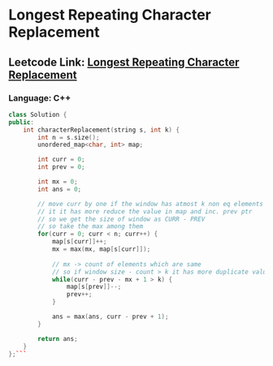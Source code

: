 # Longest Repeating Character Replacement

## Leetcode Link: [Longest Repeating Character Replacement](https://leetcode.com/problems/longest-repeating-character-replacement/)
### Language: C++

```cpp
class Solution {
public:
    int characterReplacement(string s, int k) {
        int n = s.size();
        unordered_map<char, int> map;

        int curr = 0;
        int prev = 0;

        int mx = 0;
        int ans = 0;

        // move curr by one if the window has atmost k non eq elements
        // it it has more reduce the value in map and inc. prev ptr
        // so we get the size of window as CURR - PREV
        // so take the max among them
        for(curr = 0; curr < n; curr++) {
            map[s[curr]]++;
            mx = max(mx, map[s[curr]]);
                        
            // mx -> count of elements which are same
            // so if window size - count > k it has more duplicate values
            while(curr - prev - mx + 1 > k) {
                map[s[prev]]--;
                prev++;
            }

            ans = max(ans, curr - prev + 1);
        }

        return ans;
    }
};```



